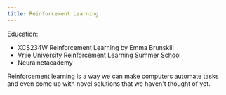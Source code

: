 ```yaml
---
title: Reinforcement Learning
---
```


Education:
- XCS234W Reinforcement Learning by Emma Brunskill
- Vrjie University Reinforcement Learning Summer School
- Neuralnetacademy

Reinforcement learning is a way we can make computers automate tasks and even come up with novel solutions that we haven't thought of yet. 